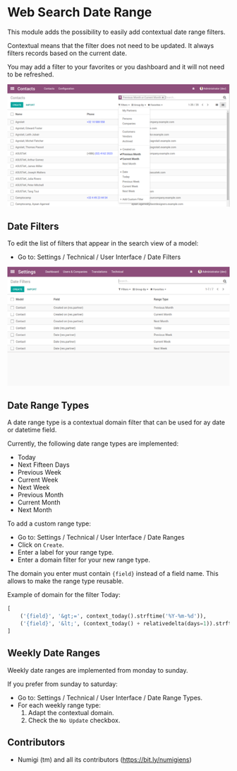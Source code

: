 # Web Search Date Range

This module adds the possibility to easily add contextual date range filters.

Contextual means that the filter does not need to be updated.
It always filters records based on the current date.

You may add a filter to your favorites or you dashboard and it will not need to be refreshed.

![List View](static/description/partner_list.png?raw=true)

## Date Filters

To edit the list of filters that appear in the search view of a model:

* Go to: Settings / Technical / User Interface / Date Filters

![Date Filters](static/description/date_filters.png?raw=true)

## Date Range Types

A date range type is a contextual domain filter that can be used for ay date or datetime field.

Currently, the following date range types are implemented:

* Today
* Next Fifteen Days
* Previous Week
* Current Week
* Next Week
* Previous Month
* Current Month
* Next Month

To add a custom range type:

* Go to: Settings / Technical / User Interface / Date Ranges
* Click on `Create`.
* Enter a label for your range type.
* Enter a domain filter for your new range type.

The domain you enter must contain `{field}` instead of a field name.
This allows to make the range type reusable.

Example of domain for the filter Today:
```python
[
    ('{field}', '&gt;=', context_today().strftime('%Y-%m-%d')),
    ('{field}', '&lt;', (context_today() + relativedelta(days=1)).strftime('%Y-%m-%d')),
]
```

## Weekly Date Ranges

Weekly date ranges are implemented from monday to sunday.

If you prefer from sunday to saturday:

* Go to: Settings / Technical / User Interface / Date Range Types.
* For each weekly range type:
	1. Adapt the contextual domain.
	3. Check the `No Update` checkbox.

Contributors
------------
* Numigi (tm) and all its contributors (https://bit.ly/numigiens)
